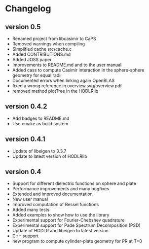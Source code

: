 Changelog
=========

version 0.5
-----------

* Renamed project from libcasimir to CaPS
* Removed warnings when compiling
* Simplified cache src/cache.c
* Added CONTRIBUTIONS.md
* Added JOSS paper
* Improvements to README.md and to the user manual
* Added cass to compute Casimir interaction in the sphere-sphere geometry for equal radii
* Documented errors when linking again OpenBLAS
* fixed a wrong reference in overview.svg/overview.pdf
* removed method plotTree in the HODLRlib


version 0.4.2
-------------

* Add badges to README.md
* Use cmake as build system


version 0.4.1
-------------

* Update of libeigen to 3.3.7
* Update to latest version of HODLRlib


version 0.4
-----------

* Support for different dielectric functions on sphere and plate
* Performance improvements and many bugfixes
* Extended and improved documentation
* New user manual
* Improved computation of Bessel functions
* Added many tests
* Added examples to show how to use the library
* Experimental support for Fourier-Chebshev quadrature
* Experimental support for Pade Spectrum Decomposition (PSD)
* Update of HODLR and libeigen to latest version
* C++ support
* new program to compute cylinder-plate geometry for PR at T=0
